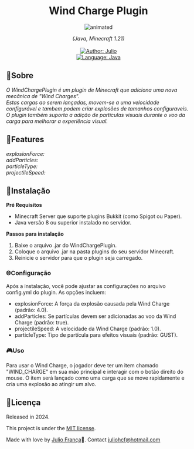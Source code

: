 <p align="center">
    <em>
    </em>
</p>

<h1 align="center">
	    Wind Charge Plugin
</h1>
<p align="center">
  <img src="https://github.com/user-attachments/assets/429ba012-02ea-42bc-a2c1-066e57e87ca4" alt="animated" />
</p>

<div>
    <p align="center">
        <em>
            (Java, Minecraft 1.21)<br>
            <br>
        </em>
    <a href="https://www.linkedin.com/in/juliohf/" target="_blank">
        <img src="https://img.shields.io/static/v1?label=Author&message=Julio&color=00ba6d&style=for-the-badge&logo=LinkedIn" alt="Author: Julio">
    </a>
  <br>    
    <a href="#">
		<img  src="https://img.shields.io/static/v1?label=Language&message=Java&color=red&style=for-the-badge&logo=Java"  alt="Language: Java">
	</a>
    </p>
</div>

## 📌Sobre

<div>
    <p align="left">
    <em>
 O WindChargePlugin é um plugin de Minecraft que adiciona uma nova mecânica de "Wind Charges".<br>
 Estas cargas ao serem lançadas, movem-se a uma velocidade configurável e tambem podem criar explosões de tamanhos configuraveis. 
  O plugin também suporta a adição de partículas visuais durante o voo da carga para melhorar a experiência visual.
    </em>
    </p>
</div>

## 🚀Features

 <p align="left">
    <em>
explosionForce:<br>
addParticles:<br>
particleType:<br>
projectileSpeed:<br>
    </em>
 </p>

## 📕Instalação

**Pré Requisitos**
- Minecraft Server que suporte plugins Bukkit (como Spigot ou Paper).
- Java versão 8 ou superior instalado no servidor.

**Passos para instalação**

1. Baixe o arquivo .jar do WindChargePlugin.
2. Coloque o arquivo .jar na pasta plugins do seu servidor Minecraft.
3. Reinicie o servidor para que o plugin seja carregado.


### 🌐Configuração

Após a instalação, você pode ajustar as configurações no arquivo config.yml do plugin. As opções incluem:
- explosionForce: A força da explosão causada pela Wind Charge (padrão: 4.0).
- addParticles: Se partículas devem ser adicionadas ao voo da Wind Charge (padrão: true).
- projectileSpeed: A velocidade da Wind Charge (padrão: 1.0).
- particleType: Tipo de partícula para efeitos visuais (padrão: GUST).

### 🎮Uso
Para usar o Wind Charge, o jogador deve ter um item chamado "WIND_CHARGE" em sua mão principal e interagir com o botão direito do mouse.
 O item será lançado como uma carga que se move rapidamente e cria uma explosão ao atingir um alvo.


## 📝Licença

<p align="center">

Released in 2024.

This project is under the [MIT license](https://github.com/Juliohf/wind-charge-plugin/blob/main/LICENSE).

Made with love by [Julio França](https://www.linkedin.com/in/juliohf/)🚀.
Contact juliohcf@hotmail.com

